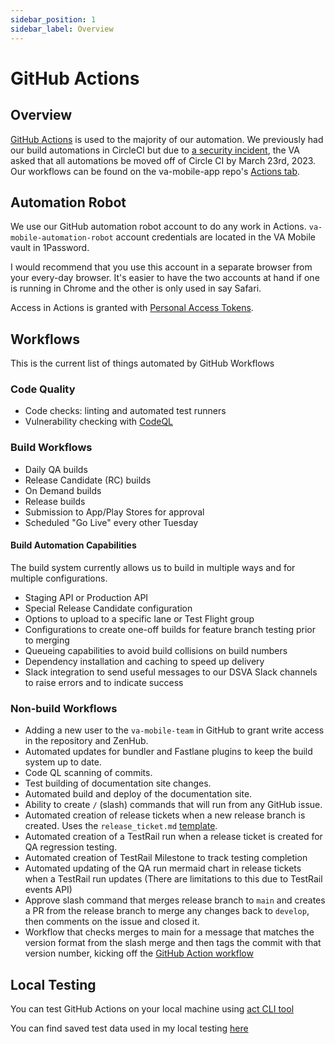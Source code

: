 ```yaml
---
sidebar_position: 1
sidebar_label: Overview
---
```

# GitHub Actions

## Overview
[GitHub Actions](https://github.com/features/actions) is used to the majority of our automation. We previously had our build automations in CircleCI but due to [a security incident](https://circleci.com/blog/jan-4-2023-incident-report/), the VA asked that all automations be moved off of Circle CI by March 23rd, 2023. Our workflows can be found on the va-mobile-app repo's [Actions tab](https://github.com/department-of-veterans-affairs/va-mobile-app/actions).

## Automation Robot
We use our GitHub automation robot account to do any work in Actions. `va-mobile-automation-robot` account credentials are located in the VA Mobile vault in 1Password.

I would recommend that you use this account in a separate browser from your every-day browser. It's easier to have the two accounts at hand if one is running in Chrome and the other is only used in say Safari. 

Access in Actions is granted with [Personal Access Tokens](https://docs.github.com/en/authentication/keeping-your-account-and-data-secure/creating-a-personal-access-token). 

## Workflows
This is the current list of things automated by GitHub Workflows

### Code Quality
- Code checks: linting and automated test runners
- Vulnerability checking with [CodeQL](https://codeql.github.com/)
### Build Workflows
- Daily QA builds
- Release Candidate (RC) builds
- On Demand builds
- Release builds
- Submission to App/Play Stores for approval
- Scheduled "Go Live" every other Tuesday
#### Build Automation Capabilities
The build system currently allows us to build in multiple ways and for multiple configurations.
- Staging API or Production API
- Special Release Candidate configuration
- Options to upload to a specific lane or Test Flight group
- Configurations to create one-off builds for feature branch testing prior to merging
- Queueing capabilities to avoid build collisions on build numbers
- Dependency installation and caching to speed up delivery
- Slack integration to send useful messages to our DSVA Slack channels to raise errors and to indicate success
### Non-build Workflows

- Adding a new user to the `va-mobile-team` in GitHub to grant write access in the repository and ZenHub.
- Automated updates for bundler and Fastlane plugins to keep the build system up to date. 
- Code QL scanning of commits.
- Test building of documentation site changes.
- Automated build and deploy of the documentation site.
- Ability to create `/` (slash) commands that will run from any GitHub issue.
- Automated creation of release tickets when a new release branch is created. Uses the `release_ticket.md` [template](https://github.com/department-of-veterans-affairs/va-mobile-app/blob/develop/.github/ISSUE_TEMPLATE/release_ticket.md).  
- Automated creation of a TestRail run when a release ticket is created for QA regression testing.
- Automated creation of TestRail Milestone to track testing completion
- Automated updating of the QA run mermaid chart in release tickets when a TestRail run updates (There are limitations to this due to TestRail events API)
- Approve slash command that merges release branch to `main` and creates a PR from the release branch to merge any changes back to `develop`, then comments on the issue and closed it.
- Workflow that checks merges to main for a message that matches the version format from the slash merge and then tags the commit with that version number, kicking off the [GitHub Action workflow](../GitHub%20Actions/BuildWorkflows#release-build-release_buildd)

## Local Testing

You can test GitHub Actions on your local machine using [act CLI tool](https://github.com/nektos/act)

You can find saved test data used in my local testing [here](https://github.com/department-of-veterans-affairs/va-mobile-app/tree/develop/.github/test-data)
